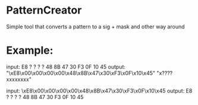 # PatternCreator
Simple tool that converts a pattern to a sig + mask and other way around

# Example: 
input: E8 ? ? ? ? 48 8B 47 30 F3 0F 10 45
output: "\xE8\x00\x00\x00\x00\x48\x8B\x47\x30\xF3\x0F\x10\x45" "x????xxxxxxxx"

input: \xE8\x00\x00\x00\x00\x48\x8B\x47\x30\xF3\x0F\x10\x45
output: E8 ? ? ? ? 48 8B 47 30 F3 0F 10 45
